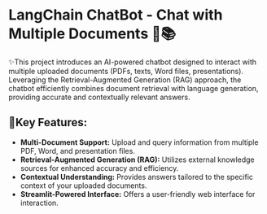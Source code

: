 # LangChain ChatBot - Chat with Multiple Documents 🤖📚
✨This project introduces an AI-powered chatbot designed to interact with multiple uploaded documents (PDFs, texts, Word files, presentations). 
Leveraging the Retrieval-Augmented Generation (RAG) approach, the chatbot efficiently combines document retrieval with language generation, 
providing accurate and contextually relevant answers.

## 🚀Key Features:

- **Multi-Document Support:** Upload and query information from multiple PDF, Word, and presentation files.
- **Retrieval-Augmented Generation (RAG):** Utilizes external knowledge sources for enhanced accuracy and efficiency.
- **Contextual Understanding:** Provides answers tailored to the specific context of your uploaded documents.
- **Streamlit-Powered Interface:** Offers a user-friendly web interface for interaction.
